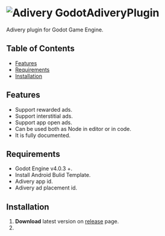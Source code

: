 # ![Adivery](https://www.adivery.com/wp-content/uploads/2021/06/logo3.svg) GodotAdiveryPlugin
 Adivery plugin for Godot Game Engine.

## Table of Contents
   - [Features](#features)
   - [Requirements](#requirements)
   - [Installation](#installation)

## Features
   - Support rewarded ads.
   - Support interstitial ads.
   - Support app open ads.
   - Can be used both as Node in editor or in code.
   - It is fully documented.

## Requirements
   - Godot Engine v4.0.3 +.
   - Install Android Bulid Template.
   - Adivery app id.
   - Adivery ad placement id.

## Installation
   1. <b>Download</b> latest version on [release](https://github.com/DexterFstone/GodotAdiveryPlugin/releases/tag/v1.0.0) page.
   2. 
   